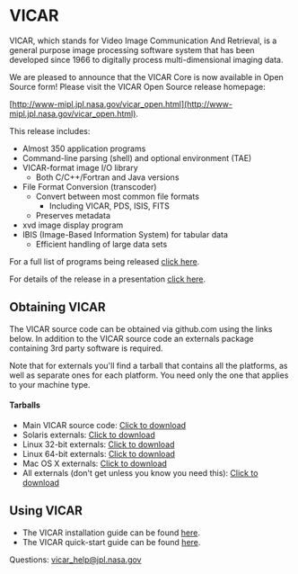 # VICAR
VICAR, which stands for Video Image Communication And Retrieval, is a general purpose image processing software system that has been developed since 1966 to digitally process multi-dimensional imaging data.

We are pleased to announce that the VICAR Core is now available in Open
Source form! Please visit the VICAR Open Source release homepage:

[http://www-mipl.jpl.nasa.gov/vicar_open.html](http://www-mipl.jpl.nasa.gov/vicar_open.html).

This release includes:

* Almost 350 application programs
* Command-line parsing (shell) and optional environment (TAE)
* VICAR-format image I/O library
  - Both C/C++/Fortran and Java versions
* File Format Conversion (transcoder)
  - Convert between most common file formats
    - Including VICAR, PDS, ISIS, FITS
  - Preserves metadata
* xvd image display program
* IBIS (Image-Based Information System) for tabular data
  - Efficient handling of large data sets


For a full list of programs being released [click here](vos/docsource/vicar/VICAR_OS_contents_v1.0.pdf).

For details of the release in a presentation [click here](vos/docsource/vicar/vicar_open_source.pdf).


## Obtaining VICAR

The VICAR source code can be obtained via github.com using the links below. In addition to the VICAR source code an externals package containing 3rd party software is required. 

Note that for externals you'll find a tarball that contains all the platforms, as
well as separate ones for each platform.  You need only the one that
applies to your machine type.


#### Tarballs

* Main VICAR source code:  [Click to download](https://github.jpl.nasa.gov/MIPL/VICAR/tarball/master)
* Solaris externals:  [Click to download](http://www-mipl.jpl.nasa.gov/vicar_os/v1.0/vicar_open_ext_sun-solr_1.0.tar.gz)
* Linux 32-bit externals:  [Click to download](http://www-mipl.jpl.nasa.gov/vicar_os/v1.0/vicar_open_ext_x86-linux_1.0.tar.gz)
* Linux 64-bit externals:  [Click to download](http://www-mipl.jpl.nasa.gov/vicar_os/v1.0/vicar_open_ext_x86-64-linx_1.0.tar.gz)
* Mac OS X externals:  [Click to download](http://www-mipl.jpl.nasa.gov/vicar_os/v1.0/vicar_open_ext_x86-macosx_1.0.tar.gz)
* All externals (don't get unless you know you need this): [Click to download](http://www-mipl.jpl.nasa.gov/vicar_os/v1.0/vicar_open_ext_1.0.tar.gz)

## Using VICAR

* The VICAR installation guide can be found [here](vos/docsource/vicar/VICAR_build_1.0.pdf).
* The VICAR quick-start guide can be found [here](vos/docsource/vicar/VICAR_guide_1.0.pdf).


Questions:  vicar_help@jpl.nasa.gov
